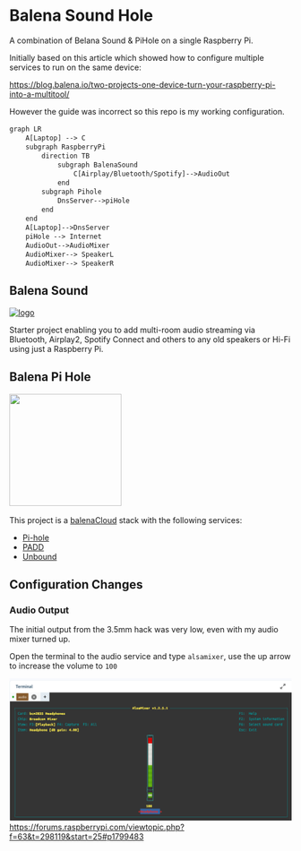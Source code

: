 # Balena Sound Hole

A combination of Belana Sound & PiHole on a single Raspberry Pi.

Initially based on this article which showed how to configure multiple services to run on the same device:

https://blog.balena.io/two-projects-one-device-turn-your-raspberry-pi-into-a-multitool/

However the guide was incorrect so this repo is my working configuration.

```mermaid
graph LR
    A[Laptop] --> C
    subgraph RaspberryPi
        direction TB
            subgraph BalenaSound
                C[Airplay/Bluetooth/Spotify]-->AudioOut
            end
        subgraph Pihole
            DnsServer-->piHole
        end
    end
    A[Laptop]-->DnsServer
    piHole --> Internet
    AudioOut-->AudioMixer
    AudioMixer--> SpeakerL
    AudioMixer--> SpeakerR
```

## Balena Sound

[![logo](https://raw.githubusercontent.com/balena-io-projects/balena-sound/master/docs/images/balenaSound-logo.png)](https://github.com/balena-labs-projects/balena-sound)

Starter project enabling you to add multi-room audio streaming via Bluetooth, Airplay2, Spotify Connect and others to any old speakers or Hi-Fi using just a Raspberry Pi.

## Balena Pi Hole

<a href="https://github.com/klutchell/balena-pihole"><img src="https://raw.githubusercontent.com/klutchell/balena-pihole/main/logo.png" width="200" height="200"></a>

<!-- [![logo](https://raw.githubusercontent.com/klutchell/balena-pihole/main/logo.png)](https://github.com/klutchell/balena-pihole) -->

This project is a [balenaCloud](https://www.balena.io/cloud) stack with the following services:

- [Pi-hole](https://pi-hole.net/)
- [PADD](https://github.com/pi-hole/PADD)
- [Unbound](https://unbound.net)

## Configuration Changes

### Audio Output
The initial output from the 3.5mm hack was very low, even with my audio mixer turned up.

Open the terminal to the audio service and type `alsamixer`, use the up arrow to increase the volume to `100`

![Alsamixer](assets/alsamixer.png)
https://forums.raspberrypi.com/viewtopic.php?f=63&t=298119&start=25#p1799483